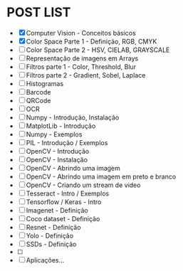 # POST LIST

- [x] Computer Vision - Conceitos básicos
- [x] Color Space Parte 1 - Definição, RGB, CMYK
- [ ] Color Space Parte 2 - HSV, CIELAB, GRAYSCALE
- [ ] Representação de imagens em Arrays
- [ ] Filtros parte 1 - Color, Threshold, Blur
- [ ] Filtros parte 2 - Gradient, Sobel, Laplace
- [ ] Histogramas
- [ ] Barcode
- [ ] QRCode
- [ ] OCR
- [ ] Numpy - Introdução, Instalação
- [ ] MatplotLib - Introdução
- [ ] Numpy - Exemplos
- [ ] PIL - Introdução / Exemplos
- [ ] OpenCV - Introdução
- [ ] OpenCV - Instalação
- [ ] OpenCV - Abrindo uma imagem
- [ ] OpenCV - Abrindo uma imagem em preto e branco
- [ ] OpenCV - Criando um stream de video
- [ ] Tesseract - Intro / Exemplos
- [ ] Tensorflow / Keras - Intro
- [ ] Imagenet - Definição
- [ ] Coco dataset - Definição
- [ ] Resnet - Definição
- [ ] Yolo - Definição
- [ ] SSDs - Definição
- [ ] 
- [ ] Aplicações...
